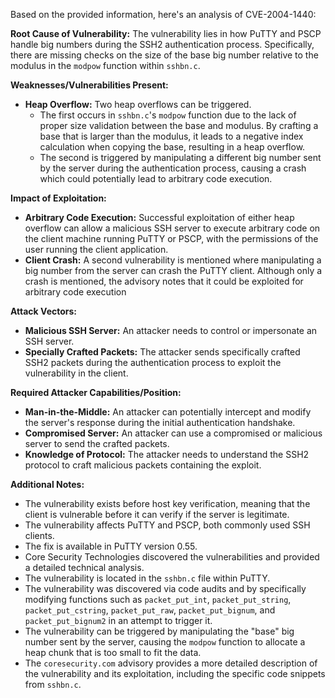 Based on the provided information, here's an analysis of CVE-2004-1440:

**Root Cause of Vulnerability:**
The vulnerability lies in how PuTTY and PSCP handle big numbers during the SSH2 authentication process. Specifically, there are missing checks on the size of the base big number relative to the modulus in the `modpow` function within `sshbn.c`.

**Weaknesses/Vulnerabilities Present:**
- **Heap Overflow:** Two heap overflows can be triggered.
    - The first occurs in `sshbn.c`'s `modpow` function due to the lack of proper size validation between the base and modulus. By crafting a base that is larger than the modulus, it leads to a negative index calculation when copying the base, resulting in a heap overflow.
   - The second is triggered by manipulating a different big number sent by the server during the authentication process, causing a crash which could potentially lead to arbitrary code execution.

**Impact of Exploitation:**
- **Arbitrary Code Execution:** Successful exploitation of either heap overflow can allow a malicious SSH server to execute arbitrary code on the client machine running PuTTY or PSCP, with the permissions of the user running the client application.
- **Client Crash:**  A second vulnerability is mentioned where manipulating a big number from the server can crash the PuTTY client. Although only a crash is mentioned, the advisory notes that it could be exploited for arbitrary code execution

**Attack Vectors:**
- **Malicious SSH Server:** An attacker needs to control or impersonate an SSH server.
- **Specially Crafted Packets:** The attacker sends specifically crafted SSH2 packets during the authentication process to exploit the vulnerability in the client.

**Required Attacker Capabilities/Position:**
- **Man-in-the-Middle:** An attacker can potentially intercept and modify the server's response during the initial authentication handshake.
- **Compromised Server:** An attacker can use a compromised or malicious server to send the crafted packets.
- **Knowledge of Protocol:** The attacker needs to understand the SSH2 protocol to craft malicious packets containing the exploit.

**Additional Notes:**
- The vulnerability exists before host key verification, meaning that the client is vulnerable before it can verify if the server is legitimate.
- The vulnerability affects PuTTY and PSCP, both commonly used SSH clients.
- The fix is available in PuTTY version 0.55.
- Core Security Technologies discovered the vulnerabilities and provided a detailed technical analysis.
- The vulnerability is located in the `sshbn.c` file within PuTTY.
- The vulnerability was discovered via code audits and by specifically modifying functions such as `packet_put_int`, `packet_put_string`, `packet_put_cstring`, `packet_put_raw`, `packet_put_bignum`, and `packet_put_bignum2` in an attempt to trigger it.
- The vulnerability can be triggered by manipulating the "base" big number sent by the server, causing the `modpow` function to allocate a heap chunk that is too small to fit the data.
- The `coresecurity.com` advisory provides a more detailed description of the vulnerability and its exploitation, including the specific code snippets from `sshbn.c`.